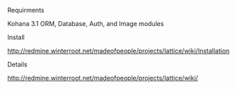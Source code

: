 Requirments

Kohana 3.1
ORM, Database, Auth, and Image modules


Install

http://redmine.winterroot.net/madeofpeople/projects/lattice/wiki/Installation


Details

http://redmine.winterroot.net/madeofpeople/projects/lattice/wiki/
